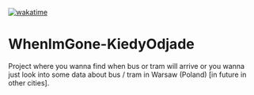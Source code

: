 [![wakatime](https://wakatime.com/badge/user/0f72042d-273f-4dc4-bbee-a7559683e16a/project/adb15c20-aa9a-4093-9b79-3967e3d3d551.svg)](https://wakatime.com/badge/user/0f72042d-273f-4dc4-bbee-a7559683e16a/project/adb15c20-aa9a-4093-9b79-3967e3d3d551)

# WhenImGone-KiedyOdjade

Project where you wanna find when bus or tram will arrive or you wanna just look into some data about bus / tram in Warsaw (Poland) [in future in other cities].